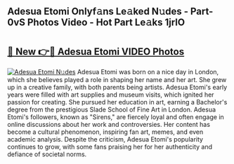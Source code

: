 ## Adesua Etomi Onlyf𝚊ns Le𝚊ked N𝚞des - Part-0vS Photos Video - Hot Part Le𝚊ks 1jrlO

# <h2><a href="http://ac52277.deff.icu/?id=Adesua+Etomi">🔗 New 👉🔴 Adesua Etomi VIDEO Photos</a></h2>

[![Adesua Etomi N𝚞des](https://i.imgur.com/rIISA9y.gif)](http://ac52277.deff.icu/?id=Adesua+Etomi)
Adesua Etomi was born on a nice day in London, which she believes played a role in shaping her name and her art. She grew up in a creative family, with both parents being artists. Adesua Etomi's early years were filled with art supplies and museum visits, which ignited her passion for creating. She pursued her education in art, earning a Bachelor's degree from the prestigious Slade School of Fine Art in London. Adesua Etomi's followers, known as "Sirens," are fiercely loyal and often engage in online discussions about her work and controversies. Her content has become a cultural phenomenon, inspiring fan art, memes, and even academic analysis. Despite the criticism, Adesua Etomi's popularity continues to grow, with some fans praising her for her authenticity and defiance of societal norms.
